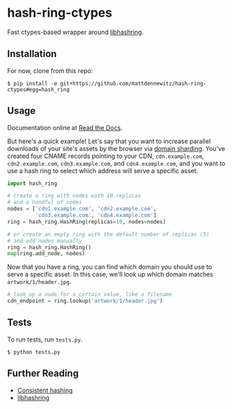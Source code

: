 # hash-ring-ctypes

Fast ctypes-based wrapper around [libhashring](https://github.com/chrismoos/hash-ring/).

## Installation

For now, clone from this repo:

```shell
$ pip install -e git+https://github.com/mattdennewitz/hash-ring-ctypes#egg=hash_ring
```

## Usage

Documentation online at [Read the Docs](http://hash-ring-ctypes.readthedocs.org/en/latest/).

But here's a quick example! Let's say that you want to increase parallel
downloads of your site's assets by the browser via [domain sharding](https://developers.google.com/speed/pagespeed/service/ShardResources).
You've created four CNAME records pointing to your CDN,
`cdn.example.com`, `cdn2.example.com`, `cdn3.example.com`, and `cdn4.example.com`,
and you want to use a hash ring to select which address will serve
a specific asset.

```python
import hash_ring

# create a ring with nodes with 10 replicas
# and a handful of nodes
nodes = ['cdn1.example.com', 'cdn2.example.com',
         'cdn3.example.com', 'cdn4.example.com']
ring = hash_ring.HashRing(replicas=10, nodes=nodes)

# or create an empty ring with the default number of replicas (5)
# and add nodes manually
ring = hash_ring.HashRing()
map(ring.add_node, nodes)
```

Now that you have a ring, you can find which domain
you should use to serve a specific asset. In this case,
we'll look up which domain matches `artwork/1/header.jpg`.

```python
# look up a node for a certain value, like a filename
cdn_endpoint = ring.lookup('artwork/1/header.jpg')
```

## Tests

To run tests, run `tests.py`.

```shell
$ python tests.py
```

## Further Reading

- [Consistent hashing](http://en.wikipedia.org/wiki/Consistent_hashing)
- [libhashring](https://github.com/chrismoos/hash-ring)
